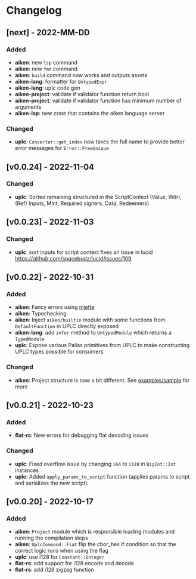 # Changelog

## [next] - 2022-MM-DD

### Added

- **aiken**: new `lsp` command
- **aiken**: new `fmt` command
- **aiken**: `build` command now works and outputs assets
- **aiken-lang**: formatter for `UntypedExpr`
- **aiken-lang**: uplc code gen
- **aiken-project**: validate if validator function return bool
- **aiken-project**: validate if validator function has minimum number of arguments
- **aiken-lsp**: new crate that contains the aiken language server

### Changed

- **uplc**: `Converter::get_index` now takes the full name to provide better error messages for `Error::FreeUnique`

## [v0.0.24] - 2022-11-04

### Changed

- **uplc**: Sorted remaining structured in the ScriptContext (Value, Wdrl, (Ref) Inputs, Mint, Required signers, Data, Redeemers)

## [v0.0.23] - 2022-11-03

### Changed

- **uplc**: sort inputs for script context fixes an issue in lucid https://github.com/spacebudz/lucid/issues/109

## [v0.0.22] - 2022-10-31

### Added

- **aiken**: Fancy errors using [miette](https://github.com/zkat/miette)
- **aiken**: Typechecking
- **aiken**: Inject `aiken/builtin` module with some functions from `DefaultFunction` in UPLC directly exposed
- **aiken-lang**: add `infer` method to `UntypedModule` which returns a `TypedModule`
- **uplc**: Expose various Pallas primitives from UPLC to make constructing
            UPLC types possible for consumers

### Changed

- **aiken**: Project structure is now a bit different. See [examples/sample](https://github.com/txpipe/aiken/tree/main/examples/sample) for more

## [v0.0.21] - 2022-10-23

### Added

- **flat-rs**: New errors for debugging flat decoding issues

### Changed

- **uplc**: Fixed overflow issue by changing `i64` to `i128` in `BigInt::Int` instances
- **uplc**: Added `apply_params_to_script` function (applies params to script and serializes the new script).

## [v0.0.20] - 2022-10-17

### Added

- **aiken**: `Project` module which is responsible loading modules and running the compilation steps
- **aiken**: `UplcCommand::Flat` flip the cbor_hex if condition so that the correct logic runs when using the flag
- **uplc**: use i128 for `Constant::Integer`
- **flat-rs**: add support for i128 encode and decode
- **flat-rs**: add i128 zigzag function
